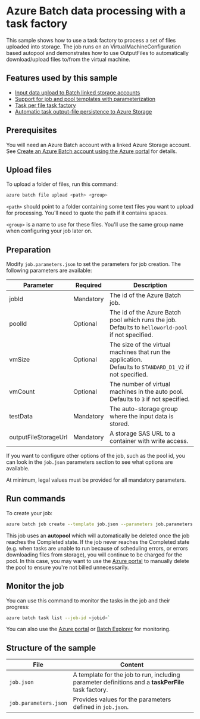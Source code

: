 # Azure Batch data processing with a task factory

This sample shows how to use a task factory to process a set of files uploaded into storage. The job runs on an VirtualMachineConfiguration based autopool and demonstrates how to use OutputFiles to automatically download/upload files to/from the virtual machine.

## Features used by this sample

* [Input data upload to Batch linked storage accounts](../../../inputFiles.md#input-file-upload)
* [Support for job and pool templates with parameterization](../../../templates.md)
* [Task per file task factory](../../../taskFactories.md#task-per-file)
* [Automatic task output-file persistence to Azure Storage](../../../outputFiles.md)

## Prerequisites

You will need an Azure Batch account with a linked Azure Storage account. See [Create an Azure Batch account using the Azure portal](https://docs.microsoft.com/azure/batch/batch-account-create-portal) for details.

## Upload files

To upload a folder of files, run this command:
``` bash
azure batch file upload <path> <group>
``` 

`<path>` should point to a folder containing some text files you want to upload for processing. You'll need to quote the path if it contains spaces.

`<group>` is a name to use for these files. You'll use the same group name when configuring your job later on.

## Preparation

Modify `job.parameters.json` to set the parameters for job creation. The following parameters are available:

| Parameter            | Required  | Description                                                                                                     |
| -------------------- | --------- | --------------------------------------------------------------------------------------------------------------- |
| jobId                | Mandatory | The id of the Azure Batch job.                                                                                  |
| poolId               | Optional  | The id of the Azure Batch pool which runs the job. <br/>Defaults to `helloworld-pool` if not specified.         |
| vmSize               | Optional  | The size of the virtual machines that run the application. <br/> Defaults to `STANDARD_D1_V2` if not specified. |
| vmCount              | Optional  | The number of virtual machines in the auto pool. <br/> Defaults to `3` if not specified.                        |
| testData             | Mandatory | The auto-storage group where the input data is stored.                                                          |
| outputFileStorageUrl | Mandatory | A storage SAS URL to a container with write access.                                                             |

If you want to configure other options of the job, such as the pool id, you can look in the `job.json` parameters section to see what options are available.

At minimum, legal values must be provided for all mandatory parameters.

## Run commands

To create your job:
``` bash
azure batch job create --template job.json --parameters job.parameters.json
```

This job uses an **autopool** which will automatically be deleted once the job reaches the Completed state. If the job never reaches the Completed state (e.g. when tasks are unable to run because of scheduling errors, or errors downloading files from storage), you will continue to be charged for the pool. In this case, you may want to use the [Azure portal](https://portal.azure.com) to manually delete the pool to ensure you're not billed unnecessarily.

## Monitor the job

You can use this command to monitor the tasks in the job and their progress:
``` bash
azure batch task list --job-id <jobid>`
```
You can also use the [Azure portal](https://portal.azure.com) or [Batch Explorer](https://github.com/Azure/azure-batch-samples/tree/master/CSharp/BatchExplorer) for monitoring.

## Structure of the sample

| File                  | Content                                                                                            |
| --------------------- | -------------------------------------------------------------------------------------------------- |
| `job.json`            | A template for the job to run, including parameter definitions and a **taskPerFile** task factory. |
| `job.parameters.json` | Provides values for the parameters defined in `job.json`.                                          |

